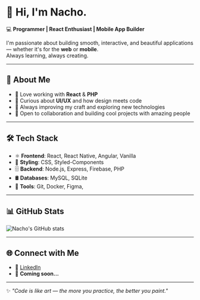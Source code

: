 # 👋 Hi, I'm Nacho.

💻 **Programmer | React Enthusiast | Mobile App Builder**  

I'm passionate about building smooth, interactive, and beautiful applications — whether it's for the **web** or **mobile**.  
Always learning, always creating.  

---

## 🚀 About Me  
- 🔹 Love working with **React** & **PHP**  
- 🔹 Curious about **UI/UX** and how design meets code  
- 🔹 Always improving my craft and exploring new technologies  
- 🔹 Open to collaboration and building cool projects with amazing people  

---

## 🛠️ Tech Stack  
- ⚛️ **Frontend**: React, React Native, Angular, Vanilla 
- 🎨 **Styling**: CSS, Styled-Components  
- 🗄️ **Backend**: Node.js, Express, Firebase, PHP  
- 🛢️ **Databases**: MySQL, SQLite
- 🧰 **Tools**: Git, Docker, Figma, 

---

## 📊 GitHub Stats  
![Nacho's GitHub stats](https://github-readme-stats.vercel.app/api?username=CodeByNacho&show_icons=true&theme=radical)  

---

## 🌐 Connect with Me  
- 💼 [LinkedIn](https://www.linkedin.com/ignaciodamiani)
- 📧 **Coming soon...** 

---

✨ *"Code is like art — the more you practice, the better you paint."*  
